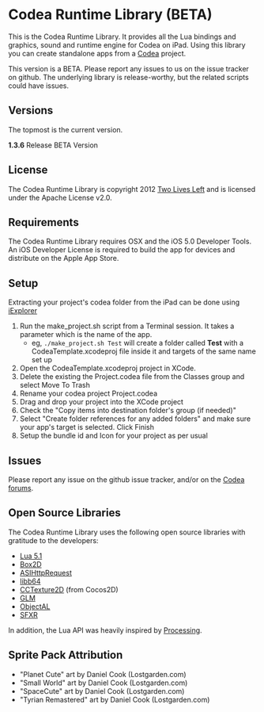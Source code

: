 Codea Runtime Library (BETA)
============================

This is the Codea Runtime Library. It provides all the Lua bindings and graphics, sound and runtime engine for Codea on iPad. Using this library you can create standalone apps from a [Codea](http://twolivesleft.com/Codea/) project.

This version is a BETA. Please report any issues to us on the issue tracker on github. The underlying library is release-worthy, but the related scripts could have issues.

Versions
-------
The topmost is the current version.

**1.3.6** Release BETA Version

License
-------

The Codea Runtime Library is copyright 2012 [Two Lives Left](http://www.twolivesleft.com) and is licensed under the Apache License v2.0.

Requirements
------------

The Codea Runtime Library requires OSX and the iOS 5.0 Developer Tools. An iOS Developer License is required to build the app for devices and distribute on the Apple App Store.

Setup
-----

Extracting your project's codea folder from the iPad can be done using [iExplorer](http://www.macroplant.com/iexplorer/)

1. Run the make_project.sh script from a Terminal session. It takes a parameter which is the name of the app.
   + eg, `./make_project.sh Test` will create a folder called **Test** with a CodeaTemplate.xcodeproj file inside it and targets of the same name set up 
2. Open the CodeaTemplate.xcodeproj project in XCode.
3. Delete the existing the Project.codea file from the Classes group and select Move To Trash
4. Rename your codea project Project.codea
5. Drag and drop your project into the XCode project
6. Check the "Copy items into destination folder's group (if needed)"
7. Select "Create folder references for any added folders" and make sure your app's  target is selected. Click Finish
8. Setup the bundle id and Icon for your project as per usual

Issues
------

Please report any issue on the github issue tracker, and/or on the [Codea forums](http://www.twolivesleft.com/Codea/Talk).

Open Source Libraries
---------------------

The Codea Runtime Library uses the following open source libraries with gratitude to the developers:

+ [Lua 5.1](http://www.lua.org/)
+ [Box2D](http://box2d.org/)
+ [ASIHttpRequest](http://allseeing-i.com/ASIHTTPRequest/)
+ [libb64](http://libb64.sourceforge.net/)
+ [CCTexture2D](http://www.cocos2d-iphone.org/) (from Cocos2D)
+ [GLM](http://glm.g-truc.net/)
+ [ObjectAL](http://kstenerud.github.com/ObjectAL-for-iPhone/)
+ [SFXR](http://code.google.com/p/sfxr/)

In addition, the Lua API was heavily inspired by [Processing](http://processing.org/).

Sprite Pack Attribution
-----------------------
+ "Planet Cute" art by Daniel Cook (Lostgarden.com)
+ "Small World" art by Daniel Cook (Lostgarden.com)
+ "SpaceCute" art by Daniel Cook (Lostgarden.com)
+ "Tyrian Remastered" art by Daniel Cook (Lostgarden.com)
